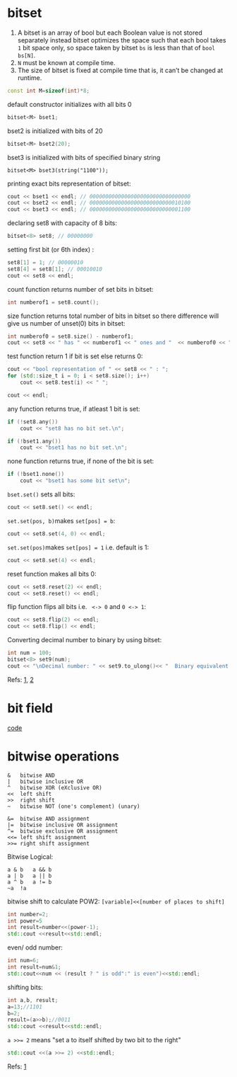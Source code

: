 # bitset
1. A bitset is an array of bool but each Boolean value is not stored separately instead bitset optimizes the space such that each bool takes `1` bit space only,
so space taken by bitset `bs` is less than that of `bool bs[N]`.  
2. `N` must be known at compile time.  
3. The size of bitset is fixed at compile time that is, it can’t be changed at runtime.


```cpp
const int M=sizeof(int)*8;
```
default constructor initializes with all bits 0 
```cpp
bitset<M> bset1; 
```
bset2 is initialized with bits of 20 
```cpp
bitset<M> bset2(20); 
```
bset3 is initialized with bits of specified binary string 
```
bitset<M> bset3(string("1100")); 
```
printing exact bits representation of bitset:
```cpp
cout << bset1 << endl; // 00000000000000000000000000000000 
cout << bset2 << endl; // 00000000000000000000000000010100 
cout << bset3 << endl; // 00000000000000000000000000001100 
```

declaring set8 with capacity of 8 bits:
```cpp
bitset<8> set8; // 00000000 
```
setting first bit (or 6th index) :
```cpp
set8[1] = 1; // 00000010 
set8[4] = set8[1]; // 00010010 
cout << set8 << endl; 
```  
count function returns number of set bits in bitset:

```cpp
int numberof1 = set8.count(); 
```
size function returns total number of bits in bitset so there difference will give us number of unset(0)  bits in bitset: 

```cpp
int numberof0 = set8.size() - numberof1; 
cout << set8 << " has " << numberof1 << " ones and "  << numberof0 << " zeros\n"; 
```

test function return 1 if bit is set else returns 0:

```cpp
cout << "bool representation of " << set8 << " : "; 
for (std::size_t i = 0; i < set8.size(); i++) 
    cout << set8.test(i) << " "; 

cout << endl; 
```
any function returns true, if atleast 1 bit is set:
```cpp
if (!set8.any()) 
    cout << "set8 has no bit set.\n"; 

if (!bset1.any()) 
    cout << "bset1 has no bit set.\n"; 
```
none function returns true, if none of the bit is set:
```cpp
if (!bset1.none()) 
    cout << "bset1 has some bit set\n"; 
```

`bset.set()` sets all bits:
```cpp
cout << set8.set() << endl; 
```
`set.set(pos, b)`makes `set[pos] = b`:
```cpp
cout << set8.set(4, 0) << endl; 
```

`set.set(pos)`makes `set[pos] = 1` i.e. default is 1:
```cpp
cout << set8.set(4) << endl; 
```
reset function makes all bits 0:
```cpp
cout << set8.reset(2) << endl; 
cout << set8.reset() << endl; 
```
flip function flips all bits i.e.  ` <-> 0` and  `0 <-> 1`:
```cpp
cout << set8.flip(2) << endl; 
cout << set8.flip() << endl; 
```
Converting decimal number to binary by using bitset:
```cpp
int num = 100; 
bitset<8> set9(num);
cout << "\nDecimal number: " << set9.to_ulong()<< "  Binary equivalent: " << set9<<endl; 
```
Refs: [1](https://www.geeksforgeeks.org/c-bitset-interesting-facts/), [2](https://www.geeksforgeeks.org/c-bitset-and-its-application/)


# bit field  
  
[code](../src/bitset_bit_field.cpp)


# bitwise operations

```
&	bitwise AND
|	bitwise inclusive OR
^	bitwise XOR (eXclusive OR)
<<	left shift 
>>	right shift
~	bitwise NOT (one's complement) (unary)
 
&=	bitwise AND assignment
|=	bitwise inclusive OR assignment
^=	bitwise exclusive OR assignment
<<=	left shift assignment
>>=	right shift assignment
```

Bitwise	Logical:

```
a & b	a && b
a | b	a || b
a ^ b	a != b
~a	!a
```


bitwise shift to calculate POW2: `[variable]<<[number of places to shift]`

```cpp
int number=2;
int power=5
int result=number<<(power-1);
std::cout <<result<<std::endl;
```

even/ odd number:

```cpp
int num=6;
int result=num&1;
std::cout<<num << (result ? " is odd":" is even")<<std::endl;
```

shifting bits:

```cpp
int a,b, result;
a=13;//1101
b=2;
result=(a>>b);//0011
std::cout <<result<<std::endl;
```
`a >>= 2` means "set a to itself shifted by two bit to the right"

```cpp
std::cout <<(a >>= 2) <<std::endl;
```

Refs: [1](https://www.geeksforgeeks.org/bitwise-algorithms/)

